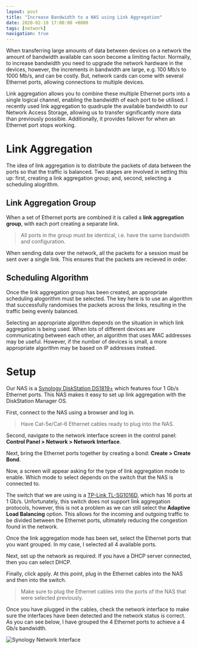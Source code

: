 ```yaml
---
layout: post
title: "Increase Bandwidth to a NAS using Link Aggregation"
date: 2020-02-18 17:00:00 +0800
tags: [network]
navigation: true
---
```


When transferring large amounts of data between devices on a network the amount of bandwidth available can soon become a limiting factor.
Normally, to increase bandwidth you need to upgrade the network hardware in the devices, however, the increments in bandwidth are large, e.g. 100 Mb/s to 1000 Mb/s, and can be costly.
But, network cards can come with several Ethernet ports, allowing connections to multiple devices.

Link aggregation allows you to combine these multiple Ethernet ports into a single logical channel, enabling the bandwidth of each port to be utilised.
I recently used link aggregation to quadruple the available bandwidth to our Network Access Storage, allowing us to transfer significantly more data than previously possible.
Additionally, it provides failover for when an Ethernet port stops working.

# Link Aggregation
The idea of link aggregation is to distribute the packets of data between the ports so that the traffic is balanced.
Two stages are involved in setting this up: first, creating a link aggregation group; and, second, selecting a scheduling alogrithm.

## Link Aggregation Group
When a set of Ethernet ports are combined it is called a **link aggregation group**, with each port creating a separate link.

> All ports in the group must be identical, i.e. have the same bandwidth and configuration.

When sending data over the network, all the packets for a session must be sent over a single link.
This ensures that the packets are recieved in order.

## Scheduling Algorithm
Once the link aggregation group has been created, an appropriate scheduling alogorithm must be selected.
The key here is to use an algorithm that successfully randomises the packets across the links, resulting in the traffic being evenly balanced.

Selecting an appropriate algorithm depends on the situation in which link aggregation is being used.
When lots of different devices are communicating between each other, an algorithm that uses MAC addresses may be useful.
However, if the number of devices is small, a more appropriate algorithm may be based on IP addresses instead.

# Setup
Our NAS is a [Synology DiskStation DS1819+](https://www.synology.com/en-uk/products/DS1819+) which features four 1 Gb/s Ethernet ports.
This NAS makes it easy to set up link aggregation with the DiskStation Manager OS.

First, connect to the NAS using a browser and log in.

> Have Cat-5e/Cat-6 Ethernet cables ready to plug into the NAS.

Second, navigate to the network interface screen in the control panel:
**Control Panel > Network > Network Interface**.

Next, bring the Ethernet ports together by creating a bond:
**Create > Create Bond**.

Now, a screen will appear asking for the type of link aggregation mode to enable.
Which mode to select depends on the switch that the NAS is connected to.

The switch that we are using is a [TP-Link TL-SG1016D](https://www.tp-link.com/us/business-networking/unmanaged-switch/tl-sg1016d/), which has 16 ports at 1 Gb/s.
Unfortunately, this switch does not support link aggregation protocols, however, this is not a problem as we can still select the **Adaptive Load Balancing** option.
This allows for the incoming and outgoing traffic to be divided between the Ethernet ports, ultimately reducing the congestion found in the network.

Once the link aggregation mode has been set, select the Ethernet ports that you want grouped. In my case, I selected all 4 available ports.

Next, set up the network as required. If you have a DHCP server connected, then you can select DHCP.

Finally, click apply.
At this point, plug in the Ethernet cables into the NAS and then into the switch.

> Make sure to plug the Ethernet cables into the ports of the NAS that were selected previously.

Once you have plugged in the cables, check the network interface to make sure the interfaces have been detected and the network status is correct.
As you can see below, I have grouped the 4 Ethernet ports to achieve a 4 Gb/s bandwidth.

![Synology Network Interface](/assets/images/synology-network-interface.jpeg)


